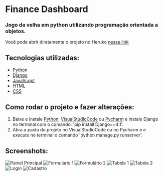 # Finance Dashboard

### Jogo da velha em python utilizando programação orientada a objetos.

Você pode abrir diretamente o projeto no Heruko [nesse link](https://personalfinance-dashboard.herokuapp.com)

## Tecnologias utilizadas:

* [Python](https://www.python.org)
* [Django](https://www.djangoproject.com)
* [JavaScript](https://www.javascript.com)
* [HTML](https://www.w3schools.com/html/)
* [CSS](https://www.w3schools.com/css/)

## Como rodar o projeto e fazer alterações:

1. Baixe e instale [Python](https://www.python.org/downloads/), [VisualStudioCode](https://code.visualstudio.com/download) ou [Pycharm](https://www.jetbrains.com/pt-br/pycharm/download/) e instale Django no terminal com o comando: 'pip install Django==4.1'.
2. Abra a pasta do projeto no VisualStudioCode ou no Pycharm e e execute no terminal o comando 'python manage.py runserver'.

## Screenshots:

![Painel Principal](https://user-images.githubusercontent.com/65717016/197569662-0662df09-ebf5-4289-8388-d9dfcd05d6ba.png)
![Formulário 1](https://user-images.githubusercontent.com/65717016/197569677-be333896-e1c7-43ff-8d62-69e2d87e9cf1.png)
![Formulário 2](https://user-images.githubusercontent.com/65717016/197569781-2724dc01-1c6d-4849-a529-e4fde8535b66.png)
![Tabela 1](https://user-images.githubusercontent.com/65717016/197569856-60562118-0fde-4c9e-90a8-13ec5513d17d.png)
![Tabela 2](https://user-images.githubusercontent.com/65717016/197569823-13e4dd4f-bfb6-4e38-906e-326ff5aa4938.png)
![Login](https://user-images.githubusercontent.com/65717016/197569581-3066baac-0118-4993-b29e-a6690edf3a25.png)
![Cadastro](https://user-images.githubusercontent.com/65717016/197569900-e5a7c8a1-8a30-4d02-8f27-76761261ab00.png)

